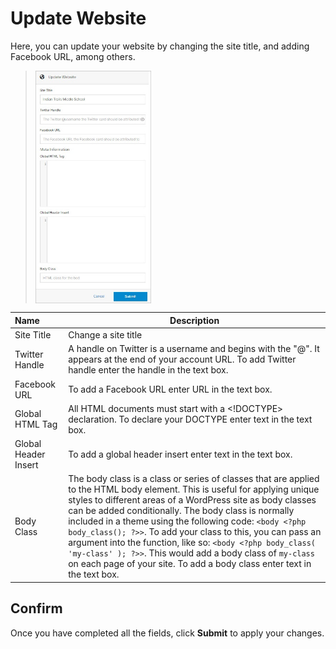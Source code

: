 # Update Website

Here, you can update your website by changing the site title, and adding Facebook URL, among others.

><img src="../../../images/websites-update3.jpg" alt="websites-update3" style="width: 40%; display: block"></a>


**Name** | **Description** 
:--- | ---
Site Title | Change a site title
Twitter Handle | A handle on Twitter is a username and begins with the "@". It appears at the end of your account URL. To add Twitter handle enter the handle in the text box.
Facebook URL | To add a Facebook URL enter URL in the text box.
Global HTML Tag | All HTML documents must start with a <!DOCTYPE> declaration. To declare your DOCTYPE enter text in the text box.
Global Header Insert | To add a global header insert enter text in the text box.
Body Class | The body class is a class or series of classes that are applied to the HTML body element. This is useful for applying unique styles to different areas of a WordPress site as body classes can be added conditionally. The body class is normally included in a theme using the following code: ```<body <?php body_class(); ?>>```. To add your class to this, you can pass an argument into the function, like so: ```<body <?php body_class( 'my-class' ); ?>>```. This would add a body class of ```my-class``` on each page of your site. To add a body class enter text in the text box.

## Confirm

Once you have completed all the fields, click **Submit** to apply your changes.